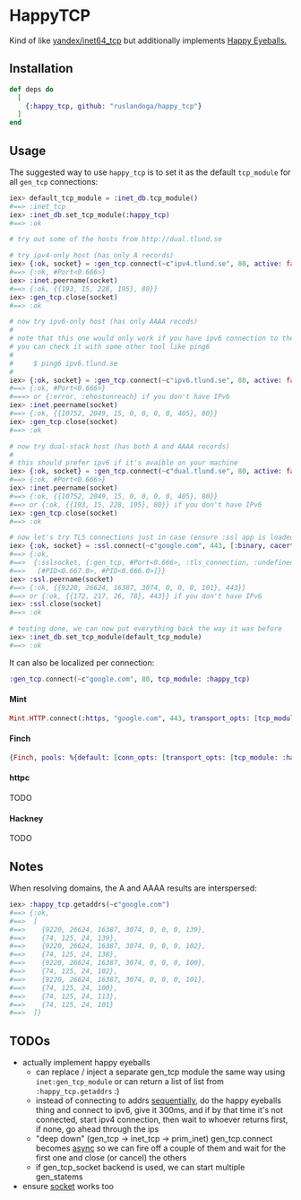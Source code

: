 # HappyTCP

Kind of like [yandex/inet64_tcp](https://github.com/yandex/inet64_tcp) but additionally implements [Happy Eyeballs.](https://datatracker.ietf.org/doc/html/rfc8305)

## Installation

```elixir
def deps do
  [
    {:happy_tcp, github: "ruslandoga/happy_tcp"}
  ]
end
```

## Usage

The suggested way to use `happy_tcp` is to set it as the default `tcp_module` for all `gen_tcp` connections:

```elixir
iex> default_tcp_module = :inet_db.tcp_module()
#==> :inet_tcp
iex> :inet_db.set_tcp_module(:happy_tcp)
#==> :ok

# try out some of the hosts from http://dual.tlund.se

# try ipv4-only host (has only A records)
iex> {:ok, socket} = :gen_tcp.connect(~c"ipv4.tlund.se", 80, active: false)
#==> {:ok, #Port<0.666>}
iex> :inet.peername(socket)
#==> {:ok, {{193, 15, 228, 195}, 80}}
iex> :gen_tcp.close(socket)
#==> :ok

# now try ipv6-only host (has only AAAA recods)
#
# note that this one would only work if you have ipv6 connection to the internet
# you can check it with some other tool like ping6
#
#     $ ping6 ipv6.tlund.se
#
iex> {:ok, socket} = :gen_tcp.connect(~c"ipv6.tlund.se", 80, active: false)
#==> {:ok, #Port<0.666>}
#===> or {:error, :ehostunreach} if you don't have IPv6
iex> :inet.peername(socket)
#==> {:ok, {{10752, 2049, 15, 0, 0, 0, 0, 405}, 80}}
iex> :gen_tcp.close(socket)
#==> :ok

# now try dual-stack host (has both A and AAAA records)
#
# this should prefer ipv6 if it's avaible on your machine
iex> {:ok, socket} = :gen_tcp.connect(~c"dual.tlund.se", 80, active: false)
#==> {:ok, #Port<0.666>}
iex> :inet.peername(socket)
#==> {:ok, {{10752, 2049, 15, 0, 0, 0, 0, 405}, 80}}
#==> or {:ok, {{193, 15, 228, 195}, 80}} if you don't have IPv6
iex> :gen_tcp.close(socket)
#==> :ok

# now let's try TLS connections just in case (ensure :ssl app is loaded and started)
iex> {:ok, socket} = :ssl.connect(~c"google.com", 443, [:binary, cacerts: :public_key.cacerts_get])
#==> {:ok,
#==>  {:sslsocket, {:gen_tcp, #Port<0.666>, :tls_connection, :undefined},
#==>   [#PID<0.667.0>, #PID<0.666.0>]}}
iex> :ssl.peername(socket)
#==> {:ok, {{9220, 26624, 16387, 3074, 0, 0, 0, 101}, 443}}
#==> or {:ok, {{172, 217, 26, 78}, 443}} if you don't have IPv6
iex> :ssl.close(socket)
#==> :ok

# testing done, we can now put everything back the way it was before
iex> :inet_db.set_tcp_module(default_tcp_module)
#==> :ok
```

It can also be localized per connection:

```elixir
:gen_tcp.connect(~c"google.com", 80, tcp_module: :happy_tcp)
```

#### Mint

```elixir
Mint.HTTP.connect(:https, "google.com", 443, transport_opts: [tcp_module: :happy_tcp])
```

#### Finch

```elixir
{Finch, pools: %{default: [conn_opts: [transport_opts: [tcp_module: :happy_tcp]]]}}
```

#### httpc

TODO

#### Hackney

TODO

## Notes

When resolving domains, the A and AAAA results are interspersed:

```elixir
iex> :happy_tcp.getaddrs(~c"google.com")
#==> {:ok,
#==>  [
#==>    {9220, 26624, 16387, 3074, 0, 0, 0, 139},
#==>    {74, 125, 24, 139},
#==>    {9220, 26624, 16387, 3074, 0, 0, 0, 102},
#==>    {74, 125, 24, 138},
#==>    {9220, 26624, 16387, 3074, 0, 0, 0, 100},
#==>    {74, 125, 24, 102},
#==>    {9220, 26624, 16387, 3074, 0, 0, 0, 101},
#==>    {74, 125, 24, 100},
#==>    {74, 125, 24, 113},
#==>    {74, 125, 24, 101}
#==>  ]}
```

## TODOs

- actually implement happy eyeballs
  - can replace / inject a separate gen_tcp module the same way using `inet:gen_tcp_module` or can return a list of list from `:happy_tcp.getaddrs` :)
  - instead of connecting to addrs [sequentially](https://github.com/erlang/otp/blob/OTP-27.0/lib/kernel/src/gen_tcp.erl#L585-L609), do the happy eyeballs thing and connect to ipv6, give it 300ms, and if by that time it's not connected, start ipv4 connection, then wait to whoever returns first, if none, go ahead through the ips
  - "deep down" (gen_tcp -> inet_tcp -> prim_inet) gen_tcp.connect becomes [async](https://github.com/erlang/otp/blob/OTP-27.0/erts/preloaded/src/prim_inet.erl#L355-L411) so we can fire off a couple of them and wait for the first one and close (or cancel) the others
  - if gen_tcp_socket backend is used, we can start multiple gen_statems
- ensure [socket](https://www.erlang.org/doc/apps/kernel/socket.html) works too
